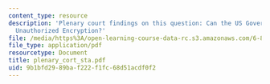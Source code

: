 ```yaml
---
content_type: resource
description: 'Plenary court findings on this question: Can the US Government Criminalize
  Unauthorized Encryption?'
file: /media/https%3A/open-learning-course-data-rc.s3.amazonaws.com/6-805-ethics-and-the-law-on-the-electronic-frontier-fall-2005/9b1bfd2989baf222f1fc68d51acdf0f2_plenary_cort_sta.pdf
file_type: application/pdf
resourcetype: Document
title: plenary_cort_sta.pdf
uid: 9b1bfd29-89ba-f222-f1fc-68d51acdf0f2
---
```

